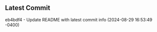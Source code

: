 
## Latest Commit
eb4bdf4 - Update README with latest commit info (2024-08-29 16:53:49 -0400) <Yunxi-Zhou>
